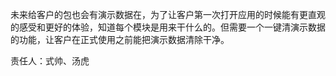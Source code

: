 未来给客户的包也会有演示数据在，为了让客户第一次打开应用的时候能有更直观的感受和更好的体验，知道每个模块是用来干什么的。但需要一个一键清演示数据的功能，让客户在正式使用之前能把演示数据清除干净。

责任人：式帅、汤虎